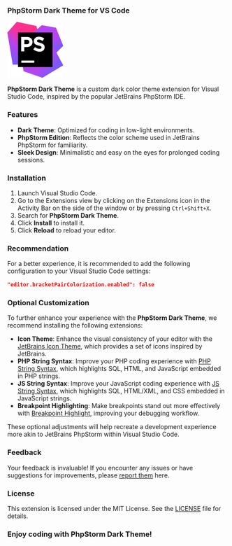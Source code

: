 ### PhpStorm Dark Theme for VS Code

![PhpStorm Dark Theme](./images/icon.png)

**PhpStorm Dark Theme** is a custom dark color theme extension for Visual Studio Code, inspired by the popular JetBrains PhpStorm IDE.

### Features

- **Dark Theme**: Optimized for coding in low-light environments.
- **PhpStorm Edition**: Reflects the color scheme used in JetBrains PhpStorm for familiarity.
- **Sleek Design**: Minimalistic and easy on the eyes for prolonged coding sessions.

### Installation

1. Launch Visual Studio Code.
2. Go to the Extensions view by clicking on the Extensions icon in the Activity Bar on the side of the window or by pressing `Ctrl+Shift+X`.
3. Search for **PhpStorm Dark Theme**.
4. Click **Install** to install it.
5. Click **Reload** to reload your editor.

### Recommendation

For a better experience, it is recommended to add the following configuration to your Visual Studio Code settings:

```json
"editor.bracketPairColorization.enabled": false
```

### Optional Customization

To further enhance your experience with the **PhpStorm Dark Theme**, we recommend installing the following extensions:

* **Icon Theme**: Enhance the visual consistency of your editor with the [JetBrains Icon Theme](https://marketplace.visualstudio.com/items?itemName=chadalen.vscode-jetbrains-icon-theme), which provides a set of icons inspired by JetBrains.
* **PHP String Syntax**: Improve your PHP coding experience with [PHP String Syntax](https://marketplace.visualstudio.com/items?itemName=ericgomez.php-string-syntax), which highlights SQL, HTML, and JavaScript embedded in PHP strings.
* **JS String Syntax**: Improve your JavaScript coding experience with [JS String Syntax](https://marketplace.visualstudio.com/items?itemName=ericgomez.js-string-syntax), which highlights SQL, HTML/XML, and CSS embedded in JavaScript strings.
* **Breakpoint Highlighting**: Make breakpoints stand out more effectively with [Breakpoint Highlight](https://marketplace.visualstudio.com/items?itemName=ericgomez.breakpoint-highlight), improving your debugging workflow.

These optional adjustments will help recreate a development experience more akin to JetBrains PhpStorm within Visual Studio Code.

### Feedback

Your feedback is invaluable! If you encounter any issues or have suggestions for improvements, please [report them](https://github.com/ericgomez/vscode-phpstorm-theme/issues) here.

### License

This extension is licensed under the MIT License. See the [LICENSE](./LICENSE) file for details.

### Enjoy coding with PhpStorm Dark Theme!